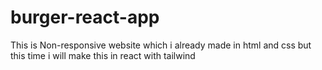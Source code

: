 # burger-react-app
This is Non-responsive website which i already made in html and css but this time i will make this in react with tailwind
